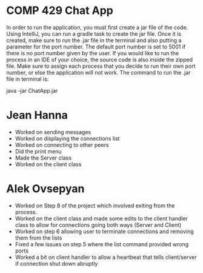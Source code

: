 
# COMP 429 Chat App

In order to run the application, you must first create a jar file of the code. Using IntelliJ, you can run a gradle task to create the jar file. Once it is created, make sure to run the .jar file in the terminal and also putting a parameter for the port number. The default port number is set to 5001 if there is no port number given by the user. If you would like to run the process in an IDE of your choice, the source code is also inside the zipped file. Make sure to assign each process that you decide to run their own port number, or else the application will not work. The command to run the .jar file in terminal is:

java -jar ChatApp.jar

# Jean Hanna
  - Worked on sending messages
  - Worked on displaying the connections list
  - Worked on connecting to other peers
  - Did the print menu
  - Made the Server class
  - Worked on the client class 

# Alek Ovsepyan
  - Worked on Step 8 of the project which involved exiting from the process.
  - Worked on the client class and made some edits to the client handler class to allow for connections going both ways (Server and Client)
  - Worked on step 6 allowing user to terminate connections and removing them from the lists
  - Fixed a few issues on step 5 where the list command provided wrong ports
  - Worked a bit on client handler to allow a heartbeat that tells client/server if connection shut down abruptly
  
